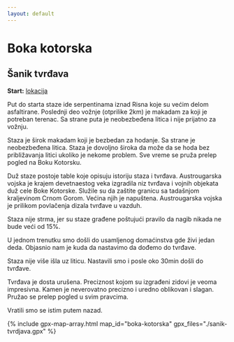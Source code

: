 ```yaml
---
layout: default
---
```


# Boka kotorska

## Šanik tvrđava

**Start:** [lokacija](https://maps.app.goo.gl/EXMwg6xpKvga2YBB9)

Put do starta staze ide serpentinama iznad Risna koje su većim delom asfaltirane.
Poslednji deo vožnje (otprilike 2km) je makadam za koji je potreban terenac. Sa strane puta je neobezbeđena litica i nije prijatno za vožnju.

Staza je širok makadam koji je bezbedan za hodanje. Sa strane je neobezbeđena litica. Staza je dovoljno široka da može da se hoda bez približavanja litici ukoliko je nekome problem. Sve vreme se pruža prelep pogled na Boku Kotorsku.

Duž staze postoje table koje opisuju istoriju staza i tvrđava. Austrougarska vojska je krajem devetnaestog veka izgradila niz tvrđava i vojnih objekata duž cele Boke Kotorske. Služile su da zaštite granicu sa tadašnjom kraljevinom Crnom Gorom. Većina njih je napuštena. Austrougarska vojska je prilikom povlačenja dizala tvrđave u vazduh.

Staza nije strma, jer su staze građene poštujući pravilo da nagib nikada ne bude veći od 15%.

U jednom trenutku smo došli do usamljenog domaćinstva gde živi jedan deda.
Objasnio nam je kuda da nastavimo da dođemo do tvrđave.

Staza nije više išla uz liticu. Nastavili smo i posle oko 30min došli do tvrđave.

Tvrđava je dosta urušena. Preciznost kojom su izgrađeni zidovi je veoma impresivna.
Kamen je neverovatno precizno i uredno oblikovan i slagan.
Pružao se prelep pogled u svim pravcima.

Vratili smo se istim putem nazad.

{% include gpx-map-array.html map_id="boka-kotorska" gpx_files="./sanik-tvrdjava.gpx" %}